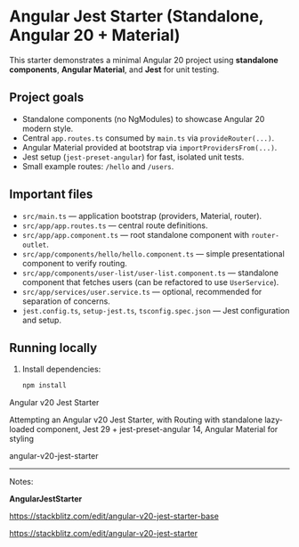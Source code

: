 
# Angular Jest Starter (Standalone, Angular 20 + Material)

This starter demonstrates a minimal Angular 20 project using **standalone components**, **Angular Material**, and **Jest** for unit testing.

## Project goals
- Standalone components (no NgModules) to showcase Angular 20 modern style.
- Central `app.routes.ts` consumed by `main.ts` via `provideRouter(...)`.
- Angular Material provided at bootstrap via `importProvidersFrom(...)`.
- Jest setup (`jest-preset-angular`) for fast, isolated unit tests.
- Small example routes: `/hello` and `/users`.

## Important files
- `src/main.ts` — application bootstrap (providers, Material, router).
- `src/app/app.routes.ts` — central route definitions.
- `src/app/app.component.ts` — root standalone component with `router-outlet`.
- `src/app/components/hello/hello.component.ts` — simple presentational component to verify routing.
- `src/app/components/user-list/user-list.component.ts` — standalone component that fetches users (can be refactored to use `UserService`).
- `src/app/services/user.service.ts` — optional, recommended for separation of concerns.
- `jest.config.ts`, `setup-jest.ts`, `tsconfig.spec.json` — Jest configuration and setup.

## Running locally
1. Install dependencies:
   ```bash
   npm install

Angular v20 Jest Starter

Attempting an Angular v20 Jest Starter, with Routing with standalone lazy‐loaded component,
Jest 29 + jest-preset-angular 14,
Angular Material for styling

angular-v20-jest-starter

--------------------------------
Notes:

**AngularJestStarter**

https://stackblitz.com/edit/angular-v20-jest-starter-base

https://stackblitz.com/edit/angular-v20-jest-starter

